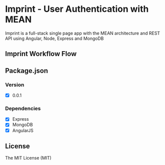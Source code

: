 # Imprint - User Authentication with MEAN

Imprint is a full-stack single page app with the MEAN architecture and REST API using Angular, Node, Express and MongoDB

## Imprint Workflow Flow

## Package.json

### Version
- [x] 0.0.1

### Dependencies
- [x] Express
- [x] MongoDB
- [x] AngularJS

## License
The MIT License (MIT)
